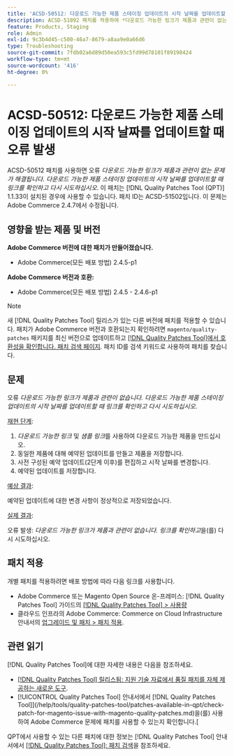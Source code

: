 ```yaml
---
title: 'ACSD-50512: 다운로드 가능한 제품 스테이징 업데이트의 시작 날짜를 업데이트할 때 오류 발생'
description: ACSD-51892 패치를 적용하여 *다운로드 가능한 링크가 제품과 관련이 없는 경우 발생하는 Adobe Commerce 성능 문제를 해결합니다.링크를 확인하고 다시 시도하십시오*. 이 오류는 다운로드 가능한 제품 스테이징 업데이트의 시작 날짜를 업데이트할 때 발생합니다.
feature: Products, Staging
role: Admin
exl-id: 9c3b4d45-c500-46a7-8679-a8aa9e0a66d6
type: Troubleshooting
source-git-commit: 7fdb02a6d89d50ea593c5fd99d78101f89198424
workflow-type: tm+mt
source-wordcount: '416'
ht-degree: 0%

---
```


# ACSD-50512: 다운로드 가능한 제품 스테이징 업데이트의 시작 날짜를 업데이트할 때 오류 발생

ACSD-50512 패치를 사용하면 오류 *다운로드 가능한 링크가 제품과 관련이 없는 문제가 해결됩니다. 다운로드 가능한 제품 스테이징 업데이트의 시작 날짜를 업데이트할 때 링크를 확인하고 다시 시도하십시오*. 이 패치는 [!DNL Quality Patches Tool (QPT)] 1.1.33이 설치된 경우에 사용할 수 있습니다. 패치 ID는 ACSD-51502입니다. 이 문제는 Adobe Commerce 2.4.7에서 수정됩니다.

## 영향을 받는 제품 및 버전

**Adobe Commerce 버전에 대한 패치가 만들어졌습니다.**

* Adobe Commerce(모든 배포 방법) 2.4.5-p1

**Adobe Commerce 버전과 호환:**

* Adobe Commerce(모든 배포 방법) 2.4.5 - 2.4.6-p1

>[!NOTE]
>
>새 [!DNL Quality Patches Tool] 릴리스가 있는 다른 버전에 패치를 적용할 수 있습니다. 패치가 Adobe Commerce 버전과 호환되는지 확인하려면 `magento/quality-patches` 패키지를 최신 버전으로 업데이트하고 [[!DNL Quality Patches Tool]에서 호환성을 확인합니다. 패치 검색 페이지](https://experienceleague.adobe.com/tools/commerce-quality-patches/index.html). 패치 ID를 검색 키워드로 사용하여 패치를 찾습니다.

## 문제

오류 *다운로드 가능한 링크가 제품과 관련이 없습니다. 다운로드 가능한 제품 스테이징 업데이트의 시작 날짜를 업데이트할 때 링크를 확인하고 다시 시도하십시오*.

<u>재현 단계</u>:

1. *다운로드 가능한 링크* 및 *샘플 링크*&#x200B;를 사용하여 다운로드 가능한 제품을 만드십시오.
1. 동일한 제품에 대해 예약된 업데이트를 만들고 제품을 저장합니다.
1. 사전 구성된 예약 업데이트(2단계 이후)를 편집하고 시작 날짜를 변경합니다.
1. 예약된 업데이트를 저장합니다.

<u>예상 결과</u>:

예약된 업데이트에 대한 변경 사항이 정상적으로 저장되었습니다.

<u>실제 결과</u>:

오류 발생: *다운로드 가능한 링크가 제품과 관련이 없습니다. 링크를 확인하고*&#x200B;을(를) 다시 시도하십시오.

## 패치 적용

개별 패치를 적용하려면 배포 방법에 따라 다음 링크를 사용합니다.

* Adobe Commerce 또는 Magento Open Source 온-프레미스: [!DNL Quality Patches Tool] 가이드의 [[!DNL Quality Patches Tool] > 사용량](/help/tools/quality-patches-tool/usage.md)
* 클라우드 인프라의 Adobe Commerce: Commerce on Cloud Infrastructure 안내서의 [업그레이드 및 패치 > 패치 적용](https://experienceleague.adobe.com/docs/commerce-cloud-service/user-guide/develop/upgrade/apply-patches.html).

## 관련 읽기

[!DNL Quality Patches Tool]에 대한 자세한 내용은 다음을 참조하세요.

* [[!DNL Quality Patches Tool] 릴리스됨: 지원 기술 자료에서 품질 패치를 자체 제공하는 새로운 도구](https://experienceleague.adobe.com/en/docs/commerce-operations/tools/quality-patches-tool/quality-patches-tool-to-self-serve-quality-patches).
* [!UICONTROL Quality Patches Tool] 안내서에서  [!DNL Quality Patches Tool]](/help/tools/quality-patches-tool/patches-available-in-qpt/check-patch-for-magento-issue-with-magento-quality-patches.md)을(를) 사용하여 Adobe Commerce 문제에 패치를 사용할 수 있는지 확인합니다.[


QPT에서 사용할 수 있는 다른 패치에 대한 정보는 [!DNL Quality Patches Tool] 안내서에서 [[!DNL Quality Patches Tool]: 패치 검색](https://experienceleague.adobe.com/tools/commerce-quality-patches/index.html)을 참조하세요.
